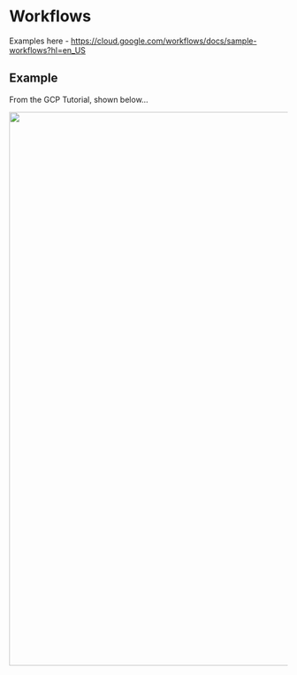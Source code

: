 # Workflows

Examples here - https://cloud.google.com/workflows/docs/sample-workflows?hl=en_US

## Example

From the GCP Tutorial, shown below...   

<img src="https://github.com/lynnlangit/gcp-essentials/blob/master/7_sample_data/images/cloud-workflows.png" width=1000>
